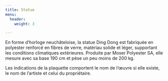 ```yaml
---
title: Statue
menu:
  header:
    weight: 3

---
```

En forme d’horloge neuchâteloise, la statue Ding Dong est fabriquée en polyester renforcé en fibres de verre, matériau solide et léger, supportant les conditions climatiques extérieures. Produite par Moser Polyester SA, elle mesure avec sa base 190 cm et pèse un peu moins de 200 kg.

Les indications de la plaquette comportent le nom de l’œuvre si elle existe, le nom de l’artiste et celui du propriétaire.